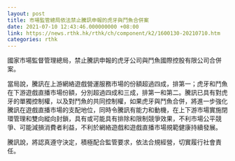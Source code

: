 ```yaml
---
layout: post
title: 市場監管總局依法禁止騰訊申報的虎牙與鬥魚合併案
date: 2021-07-10 12:43:46.000000000 +08:00
link: https://news.rthk.hk/rthk/ch/component/k2/1600130-20210710.htm
categories: rthk
---
```


國家市場監督管理總局，禁止騰訊申報的虎牙公司與鬥魚國際控股有限公司合併案。

當局說，騰訊在上游網絡遊戲營運服務市場的份額超過四成，排第一；虎牙和鬥魚在下游遊戲直播市場份額，分別超過四成和三成，排第一和第二。騰訊已具有對虎牙的單獨控制權，以及對鬥魚的共同控制權，如果虎牙與鬥魚合併，將進一步強化騰訊在遊戲直播市場的支配地位，同時令騰訊有能力和動機，在上下游市場實施閉環管理和雙向縱向封鎖，具有或可能具有排除和限制競爭效果，不利市場公平競爭、可能減損消費者利益，不利於網絡遊戲和遊戲直播市場規範健康持續發展。

騰訊說，將認真遵守決定，積極配合監管要求，依法合規經營，切實履行社會責任。

